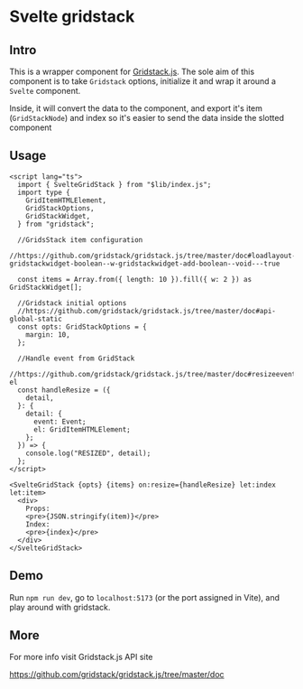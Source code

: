 # Svelte gridstack

## Intro

This is a wrapper component for [Gridstack.js](https://gridstackjs.com/). The sole aim of this component is to take `Gridstack` options, initialize it and wrap it around a `Svelte` component.

Inside, it will convert the data to the component, and export it's item (`GridStackNode`) and index so it's easier to send the data inside the slotted component

## Usage

```svelte
<script lang="ts">
  import { SvelteGridStack } from "$lib/index.js";
  import type {
    GridItemHTMLElement,
    GridStackOptions,
    GridStackWidget,
  } from "gridstack";

  //GridsStack item configuration
  //https://github.com/gridstack/gridstack.js/tree/master/doc#loadlayout-gridstackwidget-boolean--w-gridstackwidget-add-boolean--void---true

  const items = Array.from({ length: 10 }).fill({ w: 2 }) as GridStackWidget[];

  //Gridstack initial options
  //https://github.com/gridstack/gridstack.js/tree/master/doc#api-global-static
  const opts: GridStackOptions = {
    margin: 10,
  };

  //Handle event from GridStack
  //https://github.com/gridstack/gridstack.js/tree/master/doc#resizeevent-el
  const handleResize = ({
    detail,
  }: {
    detail: {
      event: Event;
      el: GridItemHTMLElement;
    };
  }) => {
    console.log("RESIZED", detail);
  };
</script>

<SvelteGridStack {opts} {items} on:resize={handleResize} let:index let:item>
  <div>
    Props:
    <pre>{JSON.stringify(item)}</pre>
    Index:
    <pre>{index}</pre>
  </div>
</SvelteGridStack>

```

## Demo

Run `npm run dev`, go to `localhost:5173` (or the port assigned in Vite), and play around with gridstack.

## More

For more info visit Gridstack.js API site

https://github.com/gridstack/gridstack.js/tree/master/doc
